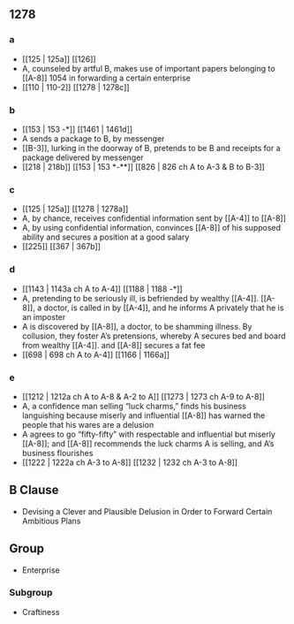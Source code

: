 ## 1278
### a
- [[125 | 125a]] [[126]] 
- A, counseled by artful B, makes use of important papers belonging to [[A-8]] 1054 in forwarding a certain enterprise
- [[110 | 110-2]] [[1278 | 1278c]] 

### b
- [[153 | 153 -*]] [[1461 | 1461d]] 
- A sends a package to B, by messenger
- [[B-3]], lurking in the doorway of B, pretends to be B and receipts for a package delivered by messenger
- [[218 | 218b]] [[153 | 153 *-**]] [[826 | 826 ch A to A-3 &amp; B to B-3]] 

### c
- [[125 | 125a]] [[1278 | 1278a]] 
- A, by chance, receives confidential information sent by [[A-4]] to [[A-8]]
- A, by using confidential information, convinces [[A-8]] of his supposed ability and secures a position at a good salary
- [[225]] [[367 | 367b]] 

### d
- [[1143 | 1143a ch A to A-4]] [[1188 | 1188 -*]] 
- A, pretending to be seriously ill, is befriended by wealthy [[A-4]]. [[A-8]], a doctor, is called in by [[A-4]], and he informs A privately that he is an imposter
- A is discovered by [[A-8]], a doctor, to be shamming illness. By collusion, they foster A’s pretensions, whereby A secures bed and board from wealthy [[A-4]]. and [[A-8]] secures a fat fee
- [[698 | 698 ch A to A-4]] [[1166 | 1166a]] 

### e
- [[1212 | 1212a ch A to A-8 &amp; A-2 to A]] [[1273 | 1273 ch A-9 to A-8]] 
- A, a confidence man selling “luck charms,” finds his business languishing because miserly and influential [[A-8]] has warned the people that his wares are a delusion
- A agrees to go “fifty-fifty” with respectable and influential but miserly [[A-8]]; and [[A-8]] recommends the luck charms A is selling, and A’s business flourishes
- [[1222 | 1222a ch A-3 to A-8]] [[1232 | 1232 ch A-3 to A-8]] 

## B Clause
- Devising a Clever and Plausible Delusion in Order to Forward Certain Ambitious Plans

## Group
- Enterprise

### Subgroup
- Craftiness

